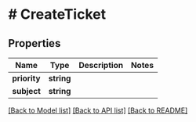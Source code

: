 # # CreateTicket

## Properties

Name | Type | Description | Notes
------------ | ------------- | ------------- | -------------
**priority** | **string** |  |
**subject** | **string** |  |

[[Back to Model list]](../../README.md#models) [[Back to API list]](../../README.md#endpoints) [[Back to README]](../../README.md)
